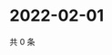 # 2022-02-01

共 0 条

<!-- BEGIN WEIBO -->
<!-- 最后更新时间 Tue Feb 01 2022 08:42:43 GMT+0800 (China Standard Time) -->

<!-- END WEIBO -->
